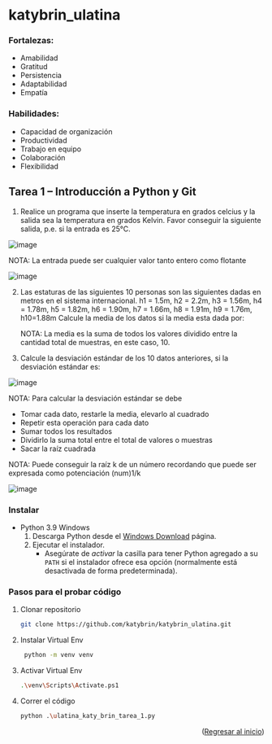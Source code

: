 # katybrin_ulatina

### Fortalezas:
- Amabilidad 
- Gratitud 
- Persistencia 
- Adaptabilidad 
- Empatía

### Habilidades:
- Capacidad de organización 
- Productividad 
- Trabajo en equipo
- Colaboración 
- Flexibilidad


## Tarea 1 – Introducción a Python y Git

1. Realice un programa que inserte la temperatura en grados celcius y la salida sea la temperatura en grados Kelvin.  Favor conseguir la siguiente salida, p.e. si la entrada es 25°C.

![image](https://user-images.githubusercontent.com/107643157/174153245-e26891f7-5f93-4059-99ce-67fc2bedd5df.png)

NOTA:  La entrada puede ser cualquier valor tanto entero como flotante

![image](https://user-images.githubusercontent.com/107643157/174153232-e4d9eefd-c824-4961-9862-629cf0a4c7a0.png)

2. Las estaturas de las siguientes 10 personas son las siguientes dadas en metros en el sistema internacional.
h1 = 1.5m, h2 = 2.2m, h3 = 1.56m, h4 = 1.78m, h5 = 1.82m, h6 = 1.90m, h7 = 1.66m, h8 = 1.91m, h9 = 1.76m, h10=1.88m
Calcule la media de los datos si la media esta dada por:

   NOTA:  La media es la suma de todos los valores dividido entre la cantidad total de muestras, en este caso, 10.
  
3. Calcule la desviación estándar de los 10 datos anteriores, si la desviación estándar es:

![image](https://user-images.githubusercontent.com/107643157/174153183-9de585c4-5778-4f6f-84d9-a68c1ad0226d.png)

   NOTA:  Para calcular la desviación estándar se debe 
   - Tomar cada dato, restarle la media, elevarlo al cuadrado
   - Repetir esta operación para cada dato
   - Sumar todos los resultados
   - Dividirlo la suma total entre el total de valores o muestras
   - Sacar la raíz cuadrada 
 
   NOTA:  Puede conseguir la raíz k de un número recordando que puede ser expresada como potenciación (num)1/k
   
![image](https://user-images.githubusercontent.com/107643157/174153134-eb728247-9c14-4c26-be12-51094387689e.png)


### Instalar
- Python 3.9 Windows
    1. Descarga Python desde el [Windows Download](https://www.python.org/downloads/windows/) página.
    2. Ejecutar el instalador.
        - Asegúrate de _activar_ la casilla para tener Python agregado a su `PATH` si el instalador ofrece esa opción (normalmente está desactivada de forma predeterminada).


### Pasos para el probar código
1. Clonar repositorio
   ```sh
   git clone https://github.com/katybrin/katybrin_ulatina.git
   ```
3. Instalar Virtual Env
   ```sh
    python -m venv venv
   ```
4. Activar Virtual Env
   ```sh
   .\venv\Scripts\Activate.ps1
   ```
5. Correr el código
   ```sh
   python .\ulatina_katy_brin_tarea_1.py
   ```


<p align="right">(<a href="#top">Regresar al inicio</a>)</p>
